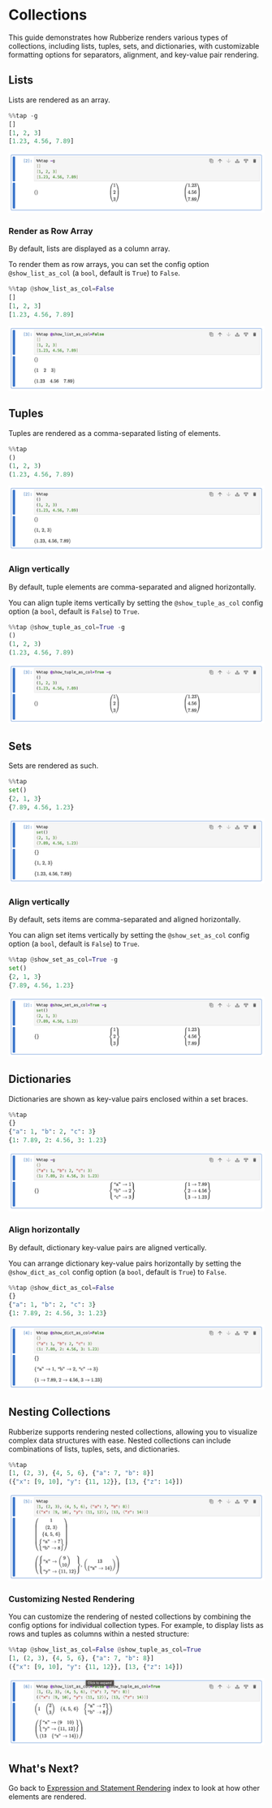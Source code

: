 # Collections

This guide demonstrates how Rubberize renders various types of collections, including lists, tuples, sets, and dictionaries, with customizable formatting options for separators, alignment, and key-value pair rendering.

## Lists

Lists are rendered as an array.

```python
%%tap -g
[]
[1, 2, 3]
[1.23, 4.56, 7.89]
```

<picture>
    <source media="(prefers-color-scheme: dark)" srcset="../assets/rendering/collections/lists_dark.png">
    <source media="(prefers-color-scheme: light)" srcset="../assets/rendering/collections/lists.png">
    <img alt="Screenshot of lists in Rubberize" src="../assets/rendering/collections/lists.png">
</picture>

### Render as Row Array

By default, lists are displayed as a column array.

To render them as row arrays, you can set the config option `@show_list_as_col` (a `bool`, default is `True`) to `False`.

```python
%%tap @show_list_as_col=False
[]
[1, 2, 3]
[1.23, 4.56, 7.89]
```

<picture>
    <source media="(prefers-color-scheme: dark)" srcset="../assets/rendering/collections/lists_row_dark.png">
    <source media="(prefers-color-scheme: light)" srcset="../assets/rendering/collections/lists_row.png">
    <img alt="Screenshot of lists rendered as a row array in Rubberize" src="../assets/rendering/collections/lists_row.png">
</picture>



## Tuples

Tuples are rendered as a comma-separated listing of elements.

```python
%%tap
()
(1, 2, 3)
(1.23, 4.56, 7.89)
```

<picture>
    <source media="(prefers-color-scheme: dark)" srcset="../assets/rendering/collections/tuples_dark.png">
    <source media="(prefers-color-scheme: light)" srcset="../assets/rendering/collections/tuples.png">
    <img alt="Screenshot of tuples in Rubberize" src="../assets/rendering/collections/tuples.png">
</picture>

### Align vertically

By default, tuple elements are comma-separated and aligned horizontally.

You can align tuple items vertically by setting the `@show_tuple_as_col` config option (a `bool`, default is `False`) to `True`.

```python
%%tap @show_tuple_as_col=True -g
()
(1, 2, 3)
(1.23, 4.56, 7.89)
```

<picture>
    <source media="(prefers-color-scheme: dark)" srcset="../assets/rendering/collections/tuples_col_dark.png">
    <source media="(prefers-color-scheme: light)" srcset="../assets/rendering/collections/tuples_col.png">
    <img alt="Screenshot of tuples rendered as column arrays in Rubberize" src="../assets/rendering/collections/tuples_col.png">
</picture>

## Sets

Sets are rendered as such.

```python
%%tap
set()
{2, 1, 3}
{7.89, 4.56, 1.23}
```

<picture>
    <source media="(prefers-color-scheme: dark)" srcset="../assets/rendering/collections/sets_dark.png">
    <source media="(prefers-color-scheme: light)" srcset="../assets/rendering/collections/sets.png">
    <img alt="Screenshot of sets in Rubberize" src="../assets/rendering/collections/sets.png">
</picture>

### Align vertically

By default, sets items are comma-separated and aligned horizontally.

You can align set items vertically by setting the `@show_set_as_col` config option (a `bool`, default is `False`) to `True`.

```python
%%tap @show_set_as_col=True -g
set()
{2, 1, 3}
{7.89, 4.56, 1.23}
```

<picture>
    <source media="(prefers-color-scheme: dark)" srcset="../assets/rendering/collections/sets_col_dark.png">
    <source media="(prefers-color-scheme: light)" srcset="../assets/rendering/collections/sets_col.png">
    <img alt="Screenshot of sets rendered as columns in Rubberize" src="../assets/rendering/collections/sets_col.png">
</picture>

## Dictionaries

Dictionaries are shown as key-value pairs enclosed within a set braces.

```python
%%tap
{}
{"a": 1, "b": 2, "c": 3}
{1: 7.89, 2: 4.56, 3: 1.23}
```

<picture>
    <source media="(prefers-color-scheme: dark)" srcset="../assets/rendering/collections/dicts_dark.png">
    <source media="(prefers-color-scheme: light)" srcset="../assets/rendering/collections/dicts.png">
    <img alt="Screenshot of dictionaries in Rubberize" src="../assets/rendering/collections/dicts.png">
</picture>

### Align horizontally

By default, dictionary key-value pairs are aligned vertically.

You can arrange dictionary key-value pairs horizontally by setting the `@show_dict_as_col` config option (a `bool`, default is `True`) to `False`.

```python
%%tap @show_dict_as_col=False
{}
{"a": 1, "b": 2, "c": 3}
{1: 7.89, 2: 4.56, 3: 1.23}
```

<picture>
    <source media="(prefers-color-scheme: dark)" srcset="../assets/rendering/collections/dicts_row_dark.png">
    <source media="(prefers-color-scheme: light)" srcset="../assets/rendering/collections/dicts_row.png">
    <img alt="Screenshot of dictionaries rendered as rows in Rubberize" src="../assets/rendering/collections/dicts_row.png">
</picture>

## Nesting Collections

Rubberize supports rendering nested collections, allowing you to visualize complex data structures with ease. Nested collections can include combinations of lists, tuples, sets, and dictionaries.

```python
%%tap
[1, (2, 3), {4, 5, 6}, {"a": 7, "b": 8}]
({"x": [9, 10], "y": {11, 12}}, [13, {"z": 14}])
```

<picture>
    <source media="(prefers-color-scheme: dark)" srcset="../assets/rendering/collections/nested_dark.png">
    <source media="(prefers-color-scheme: light)" srcset="../assets/rendering/collections/nested.png">
    <img alt="Screenshot of nested collections in Rubberize" src="../assets/rendering/collections/nested.png">
</picture>

### Customizing Nested Rendering

You can customize the rendering of nested collections by combining the config options for individual collection types. For example, to display lists as rows and tuples as columns within a nested structure:

```python
%%tap @show_list_as_col=False @show_tuple_as_col=True
[1, (2, 3), {4, 5, 6}, {"a": 7, "b": 8}]
({"x": [9, 10], "y": {11, 12}}, [13, {"z": 14}])
```

<picture>
    <source media="(prefers-color-scheme: dark)" srcset="../assets/rendering/collections/nested_custom_dark.png">
    <source media="(prefers-color-scheme: light)" srcset="../assets/rendering/collections/nested_custom.png">
    <img alt="Screenshot of customized nested collections in Rubberize" src="../assets/rendering/collections/nested_custom.png">
</picture>

## What's Next?

Go back to [Expression and Statement Rendering](index.md) index to look at how other elements are rendered.